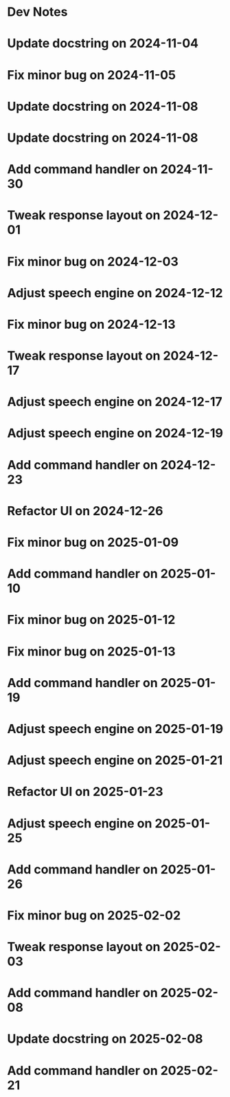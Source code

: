 # Dev Notes
# Update docstring on 2024-11-04
# Fix minor bug on 2024-11-05
# Update docstring on 2024-11-08
# Update docstring on 2024-11-08
# Add command handler on 2024-11-30
# Tweak response layout on 2024-12-01
# Fix minor bug on 2024-12-03
# Adjust speech engine on 2024-12-12
# Fix minor bug on 2024-12-13
# Tweak response layout on 2024-12-17
# Adjust speech engine on 2024-12-17
# Adjust speech engine on 2024-12-19
# Add command handler on 2024-12-23
# Refactor UI on 2024-12-26
# Fix minor bug on 2025-01-09
# Add command handler on 2025-01-10
# Fix minor bug on 2025-01-12
# Fix minor bug on 2025-01-13
# Add command handler on 2025-01-19
# Adjust speech engine on 2025-01-19
# Adjust speech engine on 2025-01-21
# Refactor UI on 2025-01-23
# Adjust speech engine on 2025-01-25
# Add command handler on 2025-01-26
# Fix minor bug on 2025-02-02
# Tweak response layout on 2025-02-03
# Add command handler on 2025-02-08
# Update docstring on 2025-02-08
# Add command handler on 2025-02-21
